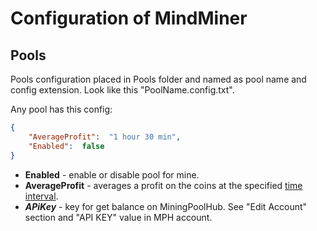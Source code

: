 # Сonfiguration of MindMiner

## Pools
Pools configuration placed in Pools folder and named as pool name and config extension.
Look like this "PoolName.config.txt".

Any pool has this config:
```json
{
    "AverageProfit":  "1 hour 30 min",
    "Enabled":  false
}
```

* **Enabled** - enable or disable pool for mine.
* **AverageProfit** - averages a profit on the coins at the specified [time interval](https://github.com/Quake4/HumanInterval/blob/master/README.md).
* ***APiKey*** - key for get balance on MiningPoolHub. See "Edit Account" section and "API KEY" value in MPH account.
